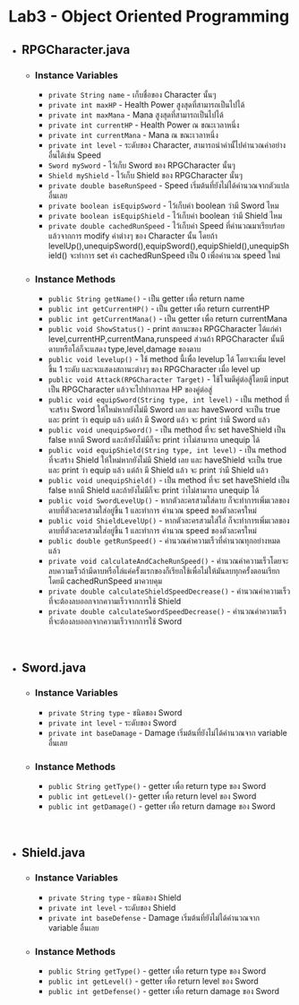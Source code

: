 # Lab3 - Object Oriented Programming

* <h2>RPGCharacter.java</h2>

  * <h3>Instance Variables</h3>
  
    * `private String name` - เก็บชื่อของ Character นั้นๆ
    * `private int maxHP` - Health Power สูงสุดที่สามารถเป็นไปได้
    * `private int maxMana` - Mana สูงสุดที่สามารถเป็นไปได้
    * `private int currentHP` - Health Power ณ ขณะเวลาหนึ่ง
    * `private int currentMana` - Mana ณ ขณะเวลาหนึ่ง
    * `private int level` - ระดับของ Character, สามารถนําค่านั้ไปคํานวณค่าอย่างอื่นได้เช่น Speed
    * `Sword mySword` - ไว้เก็บ Sword ของ RPGCharacter นั้นๆ
    * `Shield myShield` - ไว้เก็บ Shield ของ RPGCharacter นั้นๆ
    * `private double baseRunSpeed` - Speed เริ่มต้นที่ยังไม่ได้คํานวณจากตัวแปลอื่นเลย
    * `private boolean isEquipSword` - ไว้เก็บค่า boolean ว่ามี Sword ไหม
    * `private boolean isEquipShield` - ไว้เก็บค่า boolean ว่ามี Shield ไหม
    * `private double cachedRunSpeed` - ไว้เก็บค่า Speed ที่คํานวณมาเรียบร้อยแล้วจากการ modify ค่าต่างๆ ของ Character นั้น โดยถ้า levelUp(),unequipSword(),equipSword(),equipShield(),unequipShield() จะทําการ set ค่า cachedRunSpeed เป็น 0 เพื่อคํานวณ speed ใหม่

  * <h3>Instance Methods</h3>
  
    * `public String getName()` - เป็น getter เพื่อ return name 
    * `public int getCurrentHP()` - เป็น getter เพื่อ return currentHP 
    * `public int getCurrentMana()` - เป็น getter เพื่อ return currentMana 
    * `public void ShowStatus()` - print สถานะของ RPGCharacter ได้แก่ค่า level,currentHP,currentMana,runspeed ส่วนถ้า RPGCharacter นั้นมีดาบหรือโล่ก็จะแสดง type,level,damage ของดาบ
    * `public void levelup()` - ใช้ method นี้เพื่อ levelup ได้ โดยจะเพิ่ม level ขึ้น 1 ระดับ และจะแสดงสถานะต่างๆ ของ RPGCharacter เมื่อ level up
    * `public void Attack(RPGCharacter Target)` - ใช้โจมตีคู่ต่อสู้โดยมี input เป็น RPGCharacter แล้วจะไปทําการลด HP ของคู่ต่อสู่
    * `public void equipSword(String type, int level)` - เป็น method ที่จะสร้าง Sword ให้ใหม่หากยังไม่มี Sword เลย และ haveSword จะเป็น true และ print ว่า equip แล้ว แต่ถ้า มี Sword แล้ว จะ print ว่ามี Sword แล้ว
    * `public void unequipSword()` - เป็น method ที่จะ set haveShield เป็น false หากมี Sword และถ้ายังไม่มีก็จะ print ว่าไม่สามารถ unequip ได้
    * `public void equipShield(String type, int level)` - เป็น method ที่จะสร้าง Shield ให้ใหม่หากยังไม่มี Shield เลย และ haveShield จะเป็น true และ print ว่า equip แล้ว แต่ถ้า มี Shield แล้ว จะ print ว่ามี Shield แล้ว
    * `public void unequipShield()` - เป็น method ที่จะ set haveShield เป็น false หากมี Shield และถ้ายังไม่มีก็จะ print ว่าไม่สามารถ unequip ได้
    * `public void SwordLevelUp()` - หากตัวละครสวมใส่ดาบ ก็จะทำการเพิ่มเวลของดาบที่ตัวละครสวมใส่อยู่ขึ้น 1 และทำการ คำนวณ speed ของตัวละครใหม่
    * `public void ShieldLevelUp()` - หากตัวละครสวมใส่โล่ ก็จะทำการเพิ่มเวลของดาบที่ตัวละครสวมใส่อยู่ขึ้น 1
และทำการ คำนวณ speed ของตัวละครใหม่
    * `public double getRunSpeed()` - คํานวณค่าความเร็วที่คํานวณทุกอย่างหมดแล้ว
    * `private void calculateAndCacheRunSpeed()` - คํานวณค่าความเร็วโดยจะลบความเร็วถ้ามีดาบหรือโล่แค่ครั้งแรกของก็เรียกใช้เพื่อไม่ให้มันลบทุกครั้งตอนเรียก โดยมี cachedRunSpeed มาควบคุม
    * `private double calculateShieldSpeedDecrease()` - คํานวณค่าความเร็วที่จะต้องลบออกจากความเร็วจากการใช้ Shield
    * `private double calculateSwordSpeedDecrease()` - คํานวณค่าความเร็วที่จะต้องลบออกจากความเร็วจากการใช้ Sword
      
      
      
<br>

* <h2>Sword.java</h2>

  * <h3>Instance Variables</h3>
  
    * `private String type` - ชนิดของ Sword
    * `private int level` - ระดับของ Sword
    * `private int baseDamage` - Damage เริ่มต้นที่ยังไม่ได้คํานวณจาก variable อื่นเลย
  * <h3>Instance Methods</h3>
  
    * `public String getType()` - getter เพื่อ return type ของ Sword
    * `public int getLevel()`- getter เพื่อ return level ของ Sword
    * `public int getDamage()` - getter เพื่อ return damage ของ Sword
      
<br>

* <h2>Shield.java</h2>

  * <h3>Instance Variables</h3>
  
    * `private String type` - ชนิดของ Shield
    * `private int level` - ระดับของ Shield
    * `private int baseDefense` - Damage เริ่มต้นที่ยังไม่ได้คํานวณจาก variable อื่นเลย
  * <h3>Instance Methods</h3>
  
    * `public String getType()` - getter เพื่อ return type ของ Sword
    * `public int getLevel()` - getter เพื่อ return level ของ Sword
    * `public int getDefense()` - getter เพื่อ return damage ของ Sword
     
 
